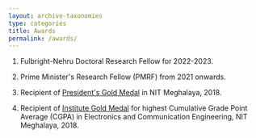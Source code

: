 ```yaml
---
layout: archive-taxonomies
type: categories
title: Awards
permalink: /awards/
---
```

1. Fulbright-Nehru Doctoral Research Fellow for 2022-2023.


2. Prime Minister's Research Fellow (PMRF) from 2021 onwards.


3. Recipient of [President's Gold Medal][p_gold] in NIT Meghalaya, 2018.


4. Recipient of [Institute Gold Medal][i_gold] for highest Cumulative Grade Point Average (CGPA) in Electronics and Communication Engineering, NIT Meghalaya, 2018. 

[p_gold]: https://nitm.ac.in/convocation2018/doc/president_gold.pdf
[i_gold]: https://nitm.ac.in/convocation2018/doc/inst_gold.pdf